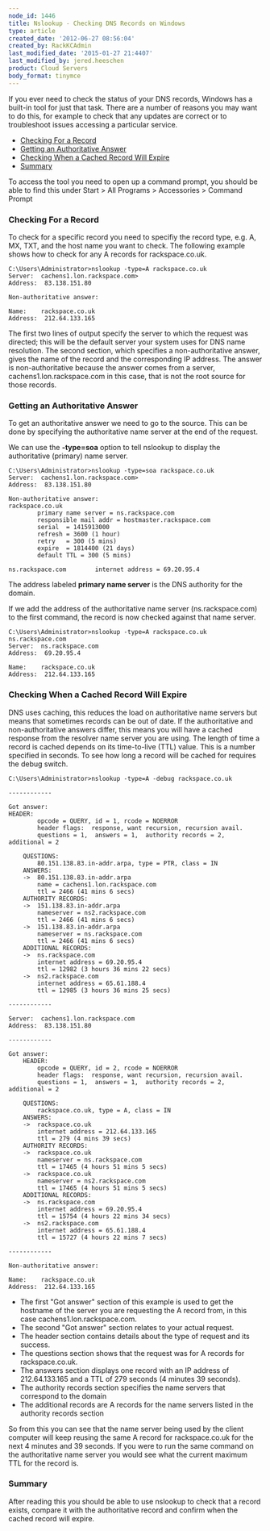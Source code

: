 ```yaml
---
node_id: 1446
title: Nslookup - Checking DNS Records on Windows
type: article
created_date: '2012-06-27 08:56:04'
created_by: RackKCAdmin
last_modified_date: '2015-01-27 21:4407'
last_modified_by: jered.heeschen
product: Cloud Servers
body_format: tinymce
---
```


If you ever need to check the status of your DNS records, Windows has a
built-in tool for just that task. There are a number of reasons you may
want to do this, for example to check that any updates are correct or to
troubleshoot issues accessing a particular service.

-   [Checking For a Record](#1_checking)
-   [Getting an Authoritative Answer](#2_GettingAuth)
-   [Checking When a Cached Record Will Expire](#3_CheckingCache)
-   [Summary](#5_Summary)

To access the tool you need to open up a command prompt, you should be
able to find this under Start \> All Programs \> Accessories \> Command
Prompt

### Checking For a Record

To check for a specific record you need to specifiy the record type,
e.g. A, MX, TXT, and the host name you want to check. The following
example shows how to check for any A records for rackspace.co.uk.

    C:\Users\Administrator>nslookup -type=A rackspace.co.uk
    Server:  cachens1.lon.rackspace.com>
    Address:  83.138.151.80

    Non-authoritative answer:

    Name:    rackspace.co.uk
    Address:  212.64.133.165

The first two lines of output specify the server to which the request
was directed; this will be the default server your system uses for DNS
name resolution. The second section, which specifies a non-authoritative
answer, gives the name of the record and the corresponding IP address.
The answer is non-authoritative because the answer comes from a server,
cachens1.lon.rackspace.com in this case, that is not the root source for
those records.

### Getting an Authoritative Answer

To get an authoritative answer we need to go to the source. This can be
done by specifying the authoritative name server at the end of the
request.

We can use the **-type=soa** option to tell nslookup to display the
authoritative (primary) name server.

    C:\Users\Administrator>nslookup -type=soa rackspace.co.uk
    Server:  cachens1.lon.rackspace.com>
    Address:  83.138.151.80

    Non-authoritative answer:
    rackspace.co.uk
            primary name server = ns.rackspace.com
            responsible mail addr = hostmaster.rackspace.com
            serial  = 1415913000
            refresh = 3600 (1 hour)
            retry   = 300 (5 mins)
            expire  = 1814400 (21 days)
            default TTL = 300 (5 mins)

    ns.rackspace.com        internet address = 69.20.95.4

The address labeled **primary name server** is the DNS authority for the
domain.

If we add the address of the authoritative name server
(ns.rackspace.com) to the first command, the record is now checked
against that name server.

    C:\Users\Administrator>nslookup -type=A rackspace.co.uk ns.rackspace.com
    Server:  ns.rackspace.com
    Address:  69.20.95.4

    Name:    rackspace.co.uk
    Address:  212.64.133.165

### Checking When a Cached Record Will Expire

DNS uses caching, this reduces the load on authoritative name servers
but means that sometimes records can be out of date. If the
authoritative and non-authoritative answers differ, this means you will
have a cached response from the resolver name server you are using. The
length of time a record is cached depends on its time-to-live (TTL)
value. This is a number specified in seconds. To see how long a record
will be cached for requires the debug switch.

    C:\Users\Administrator>nslookup -type=A -debug rackspace.co.uk

    ------------

    Got answer:
    HEADER:
            opcode = QUERY, id = 1, rcode = NOERROR
            header flags:  response, want recursion, recursion avail.
            questions = 1,  answers = 1,  authority records = 2,  additional = 2

        QUESTIONS:
            80.151.138.83.in-addr.arpa, type = PTR, class = IN
        ANSWERS:
        ->  80.151.138.83.in-addr.arpa
            name = cachens1.lon.rackspace.com
            ttl = 2466 (41 mins 6 secs)
        AUTHORITY RECORDS:
        ->  151.138.83.in-addr.arpa
            nameserver = ns2.rackspace.com
            ttl = 2466 (41 mins 6 secs)
        ->  151.138.83.in-addr.arpa
            nameserver = ns.rackspace.com
            ttl = 2466 (41 mins 6 secs)
        ADDITIONAL RECORDS:
        ->  ns.rackspace.com
            internet address = 69.20.95.4
            ttl = 12982 (3 hours 36 mins 22 secs)
        ->  ns2.rackspace.com
            internet address = 65.61.188.4
            ttl = 12985 (3 hours 36 mins 25 secs)

    ------------

    Server:  cachens1.lon.rackspace.com
    Address:  83.138.151.80

    ------------

    Got answer:
        HEADER:
            opcode = QUERY, id = 2, rcode = NOERROR
            header flags:  response, want recursion, recursion avail.
            questions = 1,  answers = 1,  authority records = 2,  additional = 2

        QUESTIONS:
            rackspace.co.uk, type = A, class = IN
        ANSWERS:
        ->  rackspace.co.uk
            internet address = 212.64.133.165
            ttl = 279 (4 mins 39 secs)
        AUTHORITY RECORDS:
        ->  rackspace.co.uk
            nameserver = ns.rackspace.com
            ttl = 17465 (4 hours 51 mins 5 secs)
        ->  rackspace.co.uk
            nameserver = ns2.rackspace.com
            ttl = 17465 (4 hours 51 mins 5 secs)
        ADDITIONAL RECORDS:
        ->  ns.rackspace.com
            internet address = 69.20.95.4
            ttl = 15754 (4 hours 22 mins 34 secs)
        ->  ns2.rackspace.com
            internet address = 65.61.188.4
            ttl = 15727 (4 hours 22 mins 7 secs)

    ------------

    Non-authoritative answer:

    Name:    rackspace.co.uk
    Address:  212.64.133.165

-   The first "Got answer" section of this example is used to get the
    hostname of the server you are requesting the A record from, in this
    case cachens1.lon.rackspace.com.
-   The second "Got answer" section relates to your actual request.
-   The header section contains details about the type of request and
    its success.
-   The questions section shows that the request was for A records for
    rackspace.co.uk.
-   The answers section displays one record with an IP address of
    212.64.133.165 and a TTL of 279 seconds (4 minutes 39 seconds).
-   The authority records section specifies the name servers that
    correspond to the domain
-   The additional records are A records for the name servers listed in
    the authority records section

So from this you can see that the name server being used by the client
computer will keep reusing the same A record for rackspace.co.uk for the
next 4 minutes and 39 seconds. If you were to run the same command on
the authoritative name server you would see what the current maximum TTL
for the record is.

### Summary

After reading this you should be able to use nslookup to check that a
record exists, compare it with the authoritative record and confirm when
the cached record will expire.

